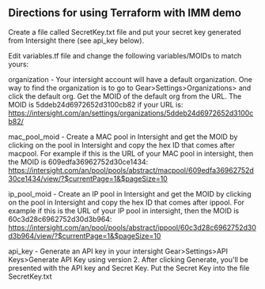 
Directions for using Terraform with IMM demo
--------------------------------------------

Create a file called SecretKey.txt file and put your secret key generated from Intersight there (see api_key below).

Edit variables.tf file and change the following variables/MOIDs to match yours:

organization - Your intersight account will have a default organization. One way to find the 
organization is to go to Gear>Settings>Organizations> and click the default org. Get the MOID 
of the default org from the URL. The MOID is 5ddeb24d6972652d3100cb82 if your URL is:
https://intersight.com/an/settings/organizations/5ddeb24d6972652d3100cb82/

mac_pool_moid - Create a MAC pool in Intersight and get the MOID by clicking on the pool 
in Intersight and copy the hex ID that comes after macpool. For example if this is the URL 
of your MAC pool in intersight, then the MOID is 609edfa36962752d30ce1434:
https://intersight.com/an/pool/pools/abstract/macpool/609edfa36962752d30ce1434/view/?$currentPage=1&$pageSize=10 

ip_pool_moid - Create an IP pool in Intersight and get the MOID by clicking on the pool 
in Intersight and copy the hex ID that comes after ippool. For example if this is the URL 
of your IP pool in intersight, then the MOID is 60c3d28c6962752d30d3b964:
https://intersight.com/an/pool/pools/abstract/ippool/60c3d28c6962752d30d3b964/view/?$currentPage=1&$pageSize=10

api_key - Generate an API key in your intersight Gear>Settings>API Keys>Generate API Key using version 2. 
After clicking Generate, you'll be presented with the API key and Secret Key. Put the Secret Key into the file SecretKey.txt
